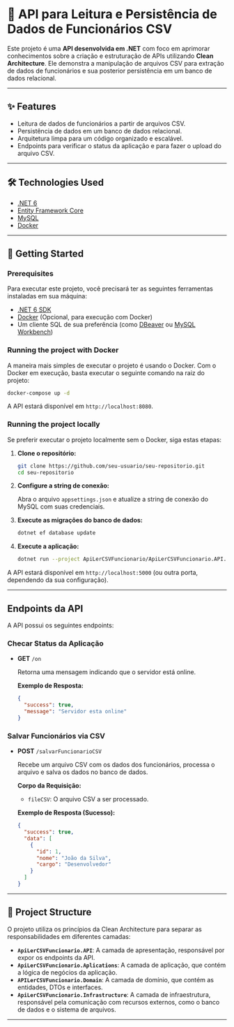 # 💎 API para Leitura e Persistência de Dados de Funcionários CSV

Este projeto é uma **API desenvolvida em .NET** com foco em aprimorar conhecimentos sobre a criação e estruturação de APIs utilizando **Clean Architecture**. Ele demonstra a manipulação de arquivos CSV para extração de dados de funcionários e sua posterior persistência em um banco de dados relacional.

---

## ✨ Features

*   Leitura de dados de funcionários a partir de arquivos CSV.
*   Persistência de dados em um banco de dados relacional.
*   Arquitetura limpa para um código organizado e escalável.
*   Endpoints para verificar o status da aplicação e para fazer o upload do arquivo CSV.

---

## 🛠️ Technologies Used

*   [.NET 6](https://dotnet.microsoft.com/en-us/download/dotnet/6.0)
*   [Entity Framework Core](https://docs.microsoft.com/en-us/ef/core/)
*   [MySQL](https://www.mysql.com/)
*   [Docker](https://www.docker.com/)

---

## 🚀 Getting Started

### Prerequisites

Para executar este projeto, você precisará ter as seguintes ferramentas instaladas em sua máquina:

*   [.NET 6 SDK](https://dotnet.microsoft.com/en-us/download/dotnet/6.0)
*   [Docker](https://www.docker.com/products/docker-desktop/) (Opcional, para execução com Docker)
*   Um cliente SQL de sua preferência (como [DBeaver](https://dbeaver.io/) ou [MySQL Workbench](https://www.mysql.com/products/workbench/))

### Running the project with Docker

A maneira mais simples de executar o projeto é usando o Docker. Com o Docker em execução, basta executar o seguinte comando na raiz do projeto:

```bash
docker-compose up -d
```

A API estará disponível em `http://localhost:8080`.

### Running the project locally

Se preferir executar o projeto localmente sem o Docker, siga estas etapas:

1.  **Clone o repositório:**

    ```bash
    git clone https://github.com/seu-usuario/seu-repositorio.git
    cd seu-repositorio
    ```

2.  **Configure a string de conexão:**

    Abra o arquivo `appsettings.json` e atualize a string de conexão do MySQL com suas credenciais.

3.  **Execute as migrações do banco de dados:**

    ```bash
    dotnet ef database update
    ```

4.  **Execute a aplicação:**

    ```bash
    dotnet run --project ApiLerCSVFuncionario/ApiLerCSVFuncionario.API.csproj
    ```

A API estará disponível em `http://localhost:5000` (ou outra porta, dependendo da sua configuração).

---

## Endpoints da API

A API possui os seguintes endpoints:

### Checar Status da Aplicação

*   **GET** `/on`

    Retorna uma mensagem indicando que o servidor está online.

    **Exemplo de Resposta:**

    ```json
    {
      "success": true,
      "message": "Servidor esta online"
    }
    ```

### Salvar Funcionários via CSV

*   **POST** `/salvarFuncionarioCSV`

    Recebe um arquivo CSV com os dados dos funcionários, processa o arquivo e salva os dados no banco de dados.

    **Corpo da Requisição:**

    *   `fileCSV`: O arquivo CSV a ser processado.

    **Exemplo de Resposta (Sucesso):**

    ```json
    {
      "success": true,
      "data": [
        {
          "id": 1,
          "nome": "João da Silva",
          "cargo": "Desenvolvedor"
        }
      ]
    }
    ```

---

## 📂 Project Structure

O projeto utiliza os princípios da Clean Architecture para separar as responsabilidades em diferentes camadas:

*   **`ApiLerCSVFuncionario.API`**: A camada de apresentação, responsável por expor os endpoints da API.
*   **`ApiLerCSVFuncionario.Aplications`**: A camada de aplicação, que contém a lógica de negócios da aplicação.
*   **`APILerCSVFuncionario.Domain`**: A camada de domínio, que contém as entidades, DTOs e interfaces.
*   **`ApiLerCSVFuncionario.Infrastructure`**: A camada de infraestrutura, responsável pela comunicação com recursos externos, como o banco de dados e o sistema de arquivos.

---